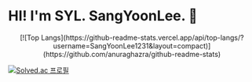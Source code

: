 # HI! I'm SYL. SangYoonLee. 👋

<div align="center">
[![Top Langs](https://github-readme-stats.vercel.app/api/top-langs/?username=SangYoonLee1231&layout=compact)](https://github.com/anuraghazra/github-readme-stats)
</div>

[![Solved.ac 프로필](http://mazassumnida.wtf/api/v2/generate_badge?boj=prestro1231)](https://solved.ac/prestro1231)
